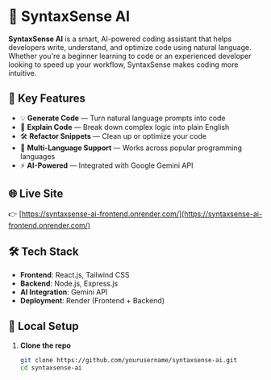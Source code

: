 # 🧠 SyntaxSense AI

**SyntaxSense AI** is a smart, AI-powered coding assistant that helps developers write, understand, and optimize code using natural language. Whether you're a beginner learning to code or an experienced developer looking to speed up your workflow, SyntaxSense makes coding more intuitive.


## 🚀 Key Features

- 💡 **Generate Code** — Turn natural language prompts into code
- 🧠 **Explain Code** — Break down complex logic into plain English
- 🛠 **Refactor Snippets** — Clean up or optimize your code
- 🔄 **Multi-Language Support** — Works across popular programming languages
- ⚡ **AI-Powered** — Integrated with Google Gemini API

## 🌐 Live Site

👉 [https://syntaxsense-ai-frontend.onrender.com/](https://syntaxsense-ai-frontend.onrender.com/)

## 🛠️ Tech Stack

- **Frontend**: React.js, Tailwind CSS
- **Backend**: Node.js, Express.js
- **AI Integration**: Gemini API
- **Deployment**: Render (Frontend + Backend)

## 🧪 Local Setup

1. **Clone the repo**
   ```bash
   git clone https://github.com/yourusername/syntaxsense-ai.git
   cd syntaxsense-ai
